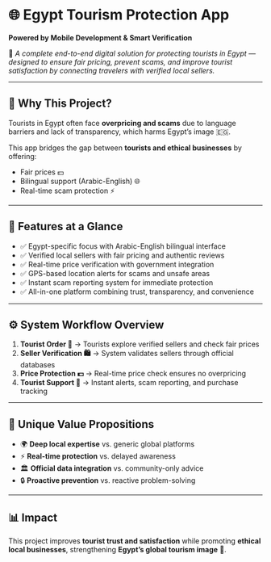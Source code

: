 # 🌐 Egypt Tourism Protection App
**Powered by Mobile Development & Smart Verification**

🚀 *A complete end-to-end digital solution for protecting tourists in Egypt — designed to ensure fair pricing, prevent scams, and improve tourist satisfaction by connecting travelers with verified local sellers.*

---

## 🧠 Why This Project?
Tourists in Egypt often face **overpricing and scams** due to language barriers and lack of transparency, which harms Egypt’s image 🇪🇬.  

This app bridges the gap between **tourists and ethical businesses** by offering:  
- Fair prices 💵  
- Bilingual support (Arabic-English) 🌐  
- Real-time scam protection ⚡  

---

## 📌 Features at a Glance
- ✅ Egypt-specific focus with Arabic-English bilingual interface  
- ✅ Verified local sellers with fair pricing and authentic reviews  
- ✅ Real-time price verification with government integration  
- ✅ GPS-based location alerts for scams and unsafe areas  
- ✅ Instant scam reporting system for immediate protection  
- ✅ All-in-one platform combining trust, transparency, and convenience  

---

## ⚙️ System Workflow Overview
1. **Tourist Order 🧳** → Tourists explore verified sellers and check fair prices  
2. **Seller Verification 🛍️** → System validates sellers through official databases  
3. **Price Protection 💵** → Real-time price check ensures no overpricing  
4. **Tourist Support 📱** → Instant alerts, scam reporting, and purchase tracking  

---

## 🧾 Unique Value Propositions
- 🌍 **Deep local expertise** vs. generic global platforms  
- ⚡ **Real-time protection** vs. delayed awareness  
- 🏛️ **Official data integration** vs. community-only advice  
- 🔒 **Proactive prevention** vs. reactive problem-solving  

---

## 📊 Impact
This project improves **tourist trust and satisfaction** while promoting **ethical local businesses**, strengthening **Egypt’s global tourism image** 🌟.  
